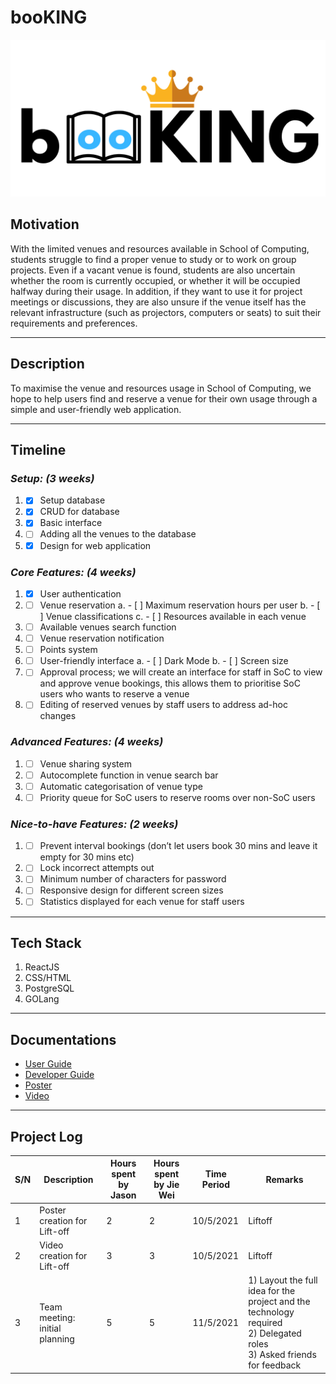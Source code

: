# booKING
![](./assets/logo.png)

## Motivation 
With the limited venues and resources available in School of Computing, students struggle to find a proper venue to study or to work on group projects. Even if a vacant venue is found, students are also uncertain whether the room is currently occupied, or whether it will be occupied halfway during their usage. In addition, if they want to use it for project meetings or discussions, they are also unsure if the venue itself has the relevant infrastructure (such as projectors, computers or seats) to suit their requirements and preferences. 

---
## Description
To maximise the venue and resources usage in School of Computing, we hope to help users find and reserve a venue for their own usage through a simple and user-friendly web application.

---
## Timeline
### *Setup: (3 weeks)*
1. - [x] Setup database
2. - [x] CRUD for database 
3. - [x] Basic interface 
4. - [ ] Adding all the venues to the database 
5. - [x] Design for web application

### *Core Features: (4 weeks)*
1. - [x] User authentication
2. - [ ] Venue reservation
  a. - [ ] Maximum reservation hours per user
  b. - [ ] Venue classifications 
  c. - [ ] Resources available in each venue 
3. - [ ] Available venues search function
4. - [ ] Venue reservation notification
5. - [ ] Points system
6. - [ ] User-friendly interface
  a. - [ ] Dark Mode
  b. - [ ] Screen size
7. - [ ] Approval process; we will create an interface for staff in SoC to view and approve venue bookings, this allows them to prioritise SoC users who wants to reserve a venue
8. - [ ] Editing of reserved venues by staff users to address ad-hoc changes

### *Advanced Features: (4 weeks)*
1. - [ ] Venue sharing system
2. - [ ] Autocomplete function in venue search bar 
3. - [ ] Automatic categorisation of venue type
4. - [ ] Priority queue for SoC users to reserve rooms over non-SoC users

### *Nice-to-have Features: (2 weeks)*
1. - [ ] Prevent interval bookings (don’t let users book 30 mins and leave it empty for 30 mins etc) 
2. - [ ] Lock incorrect attempts out
3. - [ ] Minimum number of characters for password
4. - [ ] Responsive design for different screen sizes
5. - [ ] Statistics displayed for each venue for staff users

---
## Tech Stack
1. ReactJS
2. CSS/HTML
3. PostgreSQL
4. GOLang

---
## Documentations
- [User Guide](https://docs.google.com/document/d/1zvFvemhVmstVMCiOg0dLkmLf1wWBZFmuWxLuLHR_zJg/edit?usp=sharing)
- [Developer Guide](https://docs.google.com/document/d/1zvFvemhVmstVMCiOg0dLkmLf1wWBZFmuWxLuLHR_zJg/edit?usp=sharing)
- [Poster](https://drive.google.com/file/d/1vGCY2l3TweOiyNjKtW0HgWrqVh6GVa57/view?usp=sharing)
- [Video](https://drive.google.com/file/d/1n0D9r45ZNvhBg2152Rb4YcsB8wWRc8oz/view?usp=sharing)

---
## Project Log
| S/N | Description | Hours spent by Jason | Hours spent by Jie Wei | Time Period | Remarks |
| - | - | - | - | - | - |
| 1 | Poster creation for Lift-off | 2 | 2 | 10/5/2021 | Liftoff |
| 2 | Video creation for Lift-off | 3 | 3 | 10/5/2021 | Liftoff |
| 3 | Team meeting: initial planning | 5 | 5 | 11/5/2021 | 1) Layout the full idea for the project and the technology required<br /> 2) Delegated roles<br /> 3) Asked friends for feedback |
